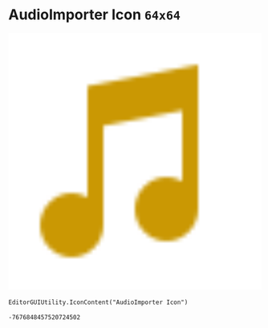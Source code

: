 # AudioImporter Icon `64x64`
<img src="/img/AudioImporter%20Icon.png" width=512 height=512>

``` CSharp
EditorGUIUtility.IconContent("AudioImporter Icon")
```
```
-7676848457520724502
```
